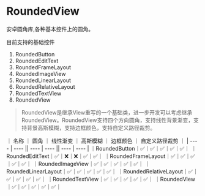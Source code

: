 # RoundedView
安卓圆角库,各种基本控件上的圆角。

目前支持的基础控件
 1. RoundedButton
 2. RoundedEditText
 3. RoundedFrameLayout
 4. RoundedImageView
 5. RoundedLinearLayout
 6. RoundedRelativeLayout
 7. RoundedTextView
 8. RoundedView
 
 > RoundedView是继承View重写的一个基础类，进一步开发可以考虑继承RoundedView。RoundedView支持四个方向圆角，支持线性背景渐变，支持背景高斯模糊，支持边框颜色，支持自定义路径裁剪。
 
 
｜ 名称 ｜ 圆角 ｜ 线性渐变 ｜ 高斯模糊 ｜ 边框颜色 ｜ 自定义路径裁剪 ｜
|  ----  | ----  ||  ----  | ----  ||  ----  | ----  |
｜RoundedButton｜✅｜✅｜✅｜✅｜✅｜
｜RoundedEditText｜✅｜❌｜❌｜✅｜✅｜
｜RoundedFrameLayout｜✅｜✅｜✅｜✅｜✅｜
｜RoundedImageView｜✅｜✅｜✅｜✅｜✅｜
｜RoundedLinearLayout｜✅｜✅｜✅｜✅｜✅｜
｜RoundedRelativeLayout｜✅｜✅｜✅｜✅｜✅｜
｜RoundedTextView｜✅｜✅｜✅｜✅｜✅｜
｜RoundedView｜✅｜✅｜✅｜✅｜✅｜
